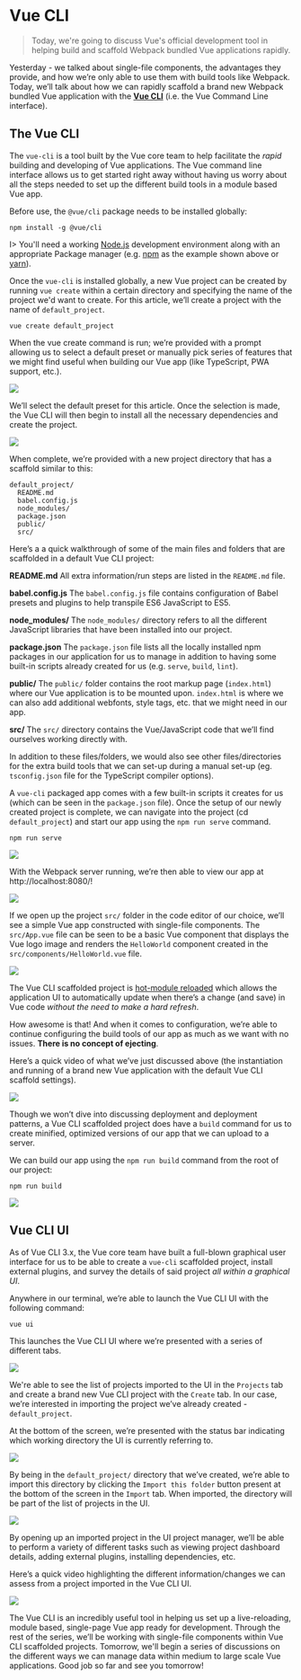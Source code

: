 # Vue CLI

> Today, we're going to discuss Vue's official development tool in helping build and scaffold Webpack bundled Vue applications rapidly.

Yesterday - we talked about single-file components, the advantages they provide, and how we’re only able to use them with build tools like Webpack. Today, we’ll talk about how we can rapidly scaffold a brand new Webpack bundled Vue application with the [__Vue CLI__](https://cli.vuejs.org/guide/) (i.e. the Vue Command Line interface).

## The Vue CLI

The `vue-cli` is a tool built by the Vue core team to help facilitate the _rapid_ building and developing of Vue applications. The Vue command line interface allows us to get started right away without having us worry about all the steps needed to set up the different build tools in a module based Vue app.

Before use, the `@vue/cli` package needs to be installed globally:

```shell
npm install -g @vue/cli
```

I> You'll need a working [Node.js](https://nodejs.org/en/) development environment along with an appropriate Package manager (e.g. [npm](https://www.npmjs.com/) as the example shown above or [yarn](https://yarnpkg.com/en/)).

Once the `vue-cli` is installed globally, a new Vue project can be created by running `vue create` within a certain directory and specifying the name of the project we'd want to create. For this article, we’ll create a project with the name of `default_project`.

```shell
vue create default_project
```

When the vue create command is run; we’re provided with a prompt allowing us to select a default preset or manually pick series of features that we might find useful when building our Vue app (like TypeScript, PWA support, etc.).

![](./public/assets/vue-cli-create.png)

We’ll select the default preset for this article. Once the selection is made, the Vue CLI will then begin to install all the necessary dependencies and create the project.

![](./public/assets/vue-cli-installing.png)

When complete, we’re provided with a new project directory that has a scaffold similar to this:

```shell
default_project/
  README.md
  babel.config.js
  node_modules/
  package.json
  public/
  src/
```

Here’s a a quick walkthrough of some of the main files and folders that are scaffolded in a default Vue CLI project:

__README.md__
All extra information/run steps are listed in the `README.md` file.

__babel.config.js__
The `babel.config.js` file contains configuration of Babel presets and plugins to help transpile ES6 JavaScript to ES5.

__node_modules/__
The `node_modules/` directory refers to all the different JavaScript libraries that have been installed into our project.

__package.json__
The `package.json` file lists all the locally installed npm packages in our application for us to manage in addition to having some built-in scripts already created for us (e.g. `serve`, `build`, `lint`). 

__public/__
The `public/` folder contains the root markup page (`index.html`) where our Vue application is to be mounted upon. `index.html` is where we can also add additional webfonts, style tags, etc. that we might need in our app.

__src/__
The `src/` directory contains the Vue/JavaScript code that we’ll find ourselves working directly with.

In addition to these files/folders, we would also see other files/directories for the extra build tools that we can set-up during a manual set-up (eg. `tsconfig.json` file for the TypeScript compiler options).

A `vue-cli` packaged app comes with a few built-in scripts it creates for us (which can be seen in the `package.json` file). Once the setup of our newly created project is complete, we can navigate into the project (cd `default_project`) and start our app using the `npm run serve` command.

```shell
npm run serve
```

![](./public/assets/vue-cli-serve.png)

With the Webpack server running, we’re then able to view our app at http://localhost:8080/!

![](./public/assets/vue-cli-live.png)

If we open up the project `src/` folder in the code editor of our choice, we’ll see a simple Vue app constructed with single-file components. The `src/App.vue` file can be seen to be a basic Vue component that displays the Vue logo image and renders the `HelloWorld` component created in the `src/components/HelloWorld.vue` file.

![](./public/assets/vue-cli-src-folder.png)

The Vue CLI scaffolded project is [hot-module reloaded](https://webpack.js.org/concepts/hot-module-replacement/) which allows the application UI to automatically update when there’s a change (and save) in Vue code _without the need to make a hard refresh_.

How awesome is that! And when it comes to configuration, we’re able to continue configuring the build tools of our app as much as we want with no issues. __There is no concept of ejecting__.

Here’s a quick video of what we’ve just discussed above (the instantiation and running of a brand new Vue application with the default Vue CLI scaffold settings).

[![](./public/assets/vue-cli-setup-video.png)](https://vimeo.com/306929031)

Though we won’t dive into discussing deployment and deployment patterns, a Vue CLI scaffolded project does have a `build` command for us to create minified, optimized versions of our app that we can upload to a server.

We can build our app using the `npm run build` command from the root of our project:

```shell
npm run build
```

![](./public/assets/vue-cli-build.png)

## Vue CLI UI

As of Vue CLI 3.x, the Vue core team have built a full-blown graphical user interface for us to be able to create a `vue-cli` scaffolded project, install external plugins, and survey the details of said project _all within a graphical UI_.

Anywhere in our terminal, we’re able to launch the Vue CLI UI with the following command:

```shell
vue ui
```

This launches the Vue CLI UI where we’re presented with a series of different tabs.

![](./public/assets/vue-cli-ui-initial.png)

We're able to see the list of projects imported to the UI in the `Projects` tab and create a brand new Vue CLI project with the `Create` tab. In our case, we’re interested in importing the project we’ve already created - `default_project`.

At the bottom of the screen, we’re presented with the status bar indicating which working directory the UI is currently referring to.

![](./public/assets/vue-cli-ui-directory.png)

By being in the `default_project/` directory that we’ve created, we’re able to import this directory by clicking the `Import this folder` button present at the bottom of the screen in the `Import` tab. When imported, the directory will be part of the list of projects in the UI.

![](./public/assets/vue-cli-imported-project.png)

By opening up an imported project in the UI project manager, we’ll be able to perform a variety of different tasks such as viewing project dashboard details, adding external plugins, installing dependencies, etc.

Here’s a quick video highlighting the different information/changes we can assess from a project imported in the Vue CLI UI.

[![](./public/assets/vue-cli-ui-demo.png)](https://vimeo.com/306933876)

The Vue CLI is an incredibly useful tool in helping us set up a live-reloading, module based, single-page Vue app ready for development. Through the rest of the series, we’ll be working with single-file components within Vue CLI scaffolded projects. Tomorrow, we'll begin a series of discussions on the different ways we can manage data within medium to large scale Vue applications. Good job so far and see you tomorrow!
